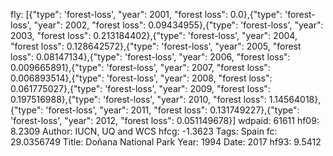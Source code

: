 fly: [{"type": 'forest-loss', "year": 2001, "forest loss": 0.0},{"type": 'forest-loss', "year": 2002, "forest loss": 0.09434955},{"type": 'forest-loss', "year": 2003, "forest loss": 0.213184402},{"type": 'forest-loss', "year": 2004, "forest loss": 0.128642572},{"type": 'forest-loss', "year": 2005, "forest loss": 0.08147134},{"type": 'forest-loss', "year": 2006, "forest loss": 0.009665891},{"type": 'forest-loss', "year": 2007, "forest loss": 0.006893514},{"type": 'forest-loss', "year": 2008, "forest loss": 0.061775027},{"type": 'forest-loss', "year": 2009, "forest loss": 0.197516988},{"type": 'forest-loss', "year": 2010, "forest loss": 1.14564018},{"type": 'forest-loss', "year": 2011, "forest loss": 0.131749227},{"type": 'forest-loss', "year": 2012, "forest loss": 0.051149678}]
wdpaid: 61611
hf09: 8.2309
Author: IUCN, UQ and WCS
hfcg: -1.3623
Tags: Spain
fc: 29.0356749
Title: Doñana National Park
Year: 1994
Date: 2017
hf93: 9.5412
